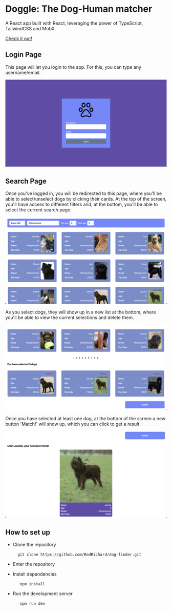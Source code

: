 # Doggle: The Dog-Human matcher

A React app built with React, leveraging the power of TypeScript, TailwindCSS and MobX.

<a href="https://gatsby-uikit-blog-starter.netlify.app/">Check it out!</a>

## Login Page

This page will let you login to the app. For this, you can type any username/email.

<img src="https://github.com/RedRichard/dog-finder/blob/main/public/Login.png" width="600"/>

## Search Page

Once you've logged in, you will be redirected to this page, where you'll be able to select/unselect dogs by clicking their cards. At the top of the screen, you'll have access to different filters and, at the bottom, you'll be able to select the current search page.

<img src="https://github.com/RedRichard/dog-finder/blob/main/public/Search1.png" width="600"/>

As you select dogs, they will show up in a new list at the bottom, where you'll be able to view the current selections and delete them.

<img src="https://github.com/RedRichard/dog-finder/blob/main/public/Search2.png" width="600"/>

Once you have selected at least one dog, at the bottom of the screen a new button 'Match!' will show up, which you can click to get a result.

<img src="https://github.com/RedRichard/dog-finder/blob/main/public/Search3.png" width="600"/>

## How to set up

- Clone the repository

        git clone https://github.com/RedRichard/dog-finder.git

- Enter the repository

- Install dependencies

         npm install

- Run the development server

         npm run dev
